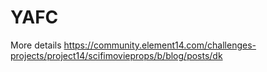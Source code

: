 # YAFC
More details
https://community.element14.com/challenges-projects/project14/scifimovieprops/b/blog/posts/dk
